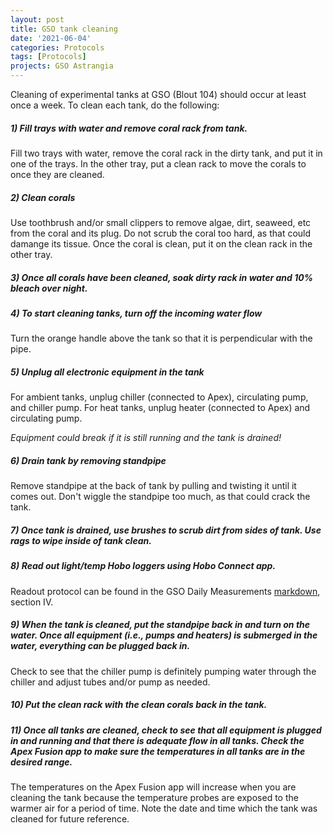 ```yaml
---
layout: post
title: GSO tank cleaning 
date: '2021-06-04'
categories: Protocols
tags: [Protocols]
projects: GSO Astrangia 
---
```


Cleaning of experimental tanks at GSO (Blout 104) should occur at least once a week. To clean each tank, do the following:

##### 1) Fill trays with water and remove coral rack from tank. 

Fill two trays with water, remove the coral rack in the dirty tank, and put it in one of the trays. In the other tray, put a clean rack to move the corals to once they are cleaned. 

##### 2) Clean corals 

Use toothbrush and/or small clippers to remove algae, dirt, seaweed, etc from the coral and its plug. Do not scrub the coral too hard, as that could damange its tissue. Once the coral is clean, put it on the clean rack in the other tray.

##### 3) Once all corals have been cleaned, soak dirty rack in water and 10% bleach over night.

##### 4) To start cleaning tanks, turn off the incoming water flow 

Turn the orange handle above the tank so that it is perpendicular with the pipe. 

##### 5) Unplug all electronic equipment in the tank

For ambient tanks, unplug chiller (connected to Apex), circulating pump, and chiller pump. For heat tanks, unplug heater (connected to Apex) and circulating pump. 

*Equipment could break if it is still running and the tank is drained!*

##### 6) Drain tank by removing standpipe

Remove standpipe at the back of tank by pulling and twisting it until it comes out. Don't wiggle the standpipe too much, as that could crack the tank.

##### 7) Once tank is drained, use brushes to scrub dirt from sides of tank. Use rags to wipe inside of tank clean. 

##### 8) Read out light/temp Hobo loggers using Hobo Connect app. 

Readout protocol can be found in the GSO Daily Measurements [markdown](https://github.com/JillAshey/JillAshey_Putnam_Lab_Notebook/blob/master/_posts/2021-06-15-GSODailyMeasurements.md), section IV. 

##### 9) When the tank is cleaned, put the standpipe back in and turn on the water. Once all equipment (i.e., pumps and heaters) is submerged in the water, everything can be plugged back in. 

Check to see that the chiller pump is definitely pumping water through the chiller and adjust tubes and/or pump as needed. 

##### 10) Put the clean rack with the clean corals back in the tank. 

##### 11) Once all tanks are cleaned, check to see that all equipment is plugged in and running and that there is adequate flow in all tanks. Check the Apex Fusion app to make sure the temperatures in all tanks are in the desired range. 

The temperatures on the Apex Fusion app will increase when you are cleaning the tank because the temperature probes are exposed to the warmer air for a period of time. Note the date and time which the tank was cleaned for future reference. 

